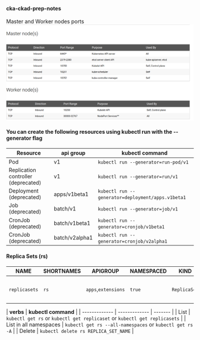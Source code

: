 #### cka-ckad-prep-notes

Master and Worker nodes ports 
![alt text](ports.png)

#### You can create the following resources using kubectl run with the --generator flag

| **Resource**  | **api group** | **kubectl command** |
| ------------- | ------------- | ------- |
| Pod  | v1  | `kubectl run --generator=run-pod/v1` |
| Replication controller (deprecated)  | v1 | `kubectl run --generator=run/v1` |
| Deployment (deprecated) | apps/v1beta1 | `kubectl run --generator=deployment/apps.v1beta1` |
| Job (deprecated) | batch/v1 | `kubectl run --generator=job/v1` |
| CronJob (deprecated) | batch/v1beta1 | `kubectl run --generator=cronjob/v1beta1` |
| CronJob (deprecated) | batch/v2alpha1 | `kubectl run --generator=cronjob/v2alpha1` |

#### Replica Sets (rs)
| **NAME**  | **SHORTNAMES** | **APIGROUP** | **NAMESPACED** | **KIND** | **VERBS** |
| ------------- | ------------- | ------- | -------- | --------- | -------- |
| `replicasets`  | `rs`  | `apps`,`extensions` | `true` | `ReplicaSet` | `[create delete deletecollection get list patch update watch]`


| **verbs** | **kubectl command** |
| ------------- | ------------- | ------- |
| List | `kubectl get rs` or `kubectl get replicaset` or `kubectl get replicasets` |
| List in all namespaces | `kubectl get rs --all-namespaces` or `kubectl get rs -A` |
| Delete | `kubectl delete rs REPLICA_SET_NAME` |

